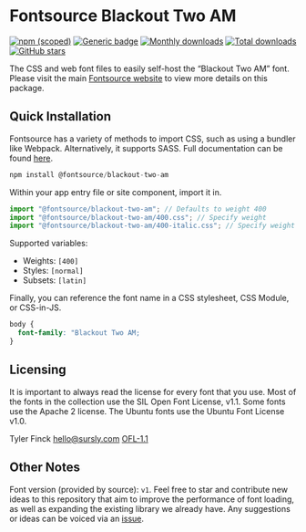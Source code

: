 # Fontsource Blackout Two AM

[![npm (scoped)](https://img.shields.io/npm/v/@fontsource/blackout-two-am?color=brightgreen)](https://www.npmjs.com/package/@fontsource/blackout-two-am) [![Generic badge](https://img.shields.io/badge/fontsource-passing-brightgreen)](https://github.com/fontsource/fontsource) [![Monthly downloads](https://badgen.net/npm/dm/@fontsource/blackout-two-am)](https://github.com/fontsource/fontsource) [![Total downloads](https://badgen.net/npm/dt/@fontsource/blackout-two-am)](https://github.com/fontsource/fontsource) [![GitHub stars](https://img.shields.io/github/stars/fontsource/fontsource.svg?style=social&label=Star)](https://github.com/fontsource/fontsource/stargazers)

The CSS and web font files to easily self-host the “Blackout Two AM” font. Please visit the main [Fontsource website](https://fontsource.org/fonts/blackout-two-am) to view more details on this package.

## Quick Installation

Fontsource has a variety of methods to import CSS, such as using a bundler like Webpack. Alternatively, it supports SASS. Full documentation can be found [here](https://beta.fontsource.org/docs/getting-started/introduction).

```javascript
npm install @fontsource/blackout-two-am
```

Within your app entry file or site component, import it in.

```javascript
import "@fontsource/blackout-two-am"; // Defaults to weight 400
import "@fontsource/blackout-two-am/400.css"; // Specify weight
import "@fontsource/blackout-two-am/400-italic.css"; // Specify weight and style

```

Supported variables:
- Weights: `[400]`
- Styles: `[normal]`
- Subsets: `[latin]`

Finally, you can reference the font name in a CSS stylesheet, CSS Module, or CSS-in-JS.

```css
body {
  font-family: "Blackout Two AM;
}
```

## Licensing
It is important to always read the license for every font that you use.
Most of the fonts in the collection use the SIL Open Font License, v1.1. Some fonts use the Apache 2 license. The Ubuntu fonts use the Ubuntu Font License v1.0.

Tyler Finck <hello@sursly.com>
[OFL-1.1](https://github.com/theleagueof/blackout/blob/master/Open%20Font%20License.markdown)

## Other Notes
Font version (provided by source): `v1`.
Feel free to star and contribute new ideas to this repository that aim to improve the performance of font loading, as well as expanding the existing library we already have. Any suggestions or ideas can be voiced via an [issue](https://github.com/fontsource/fontsource/issues).